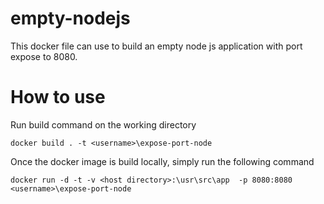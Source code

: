 # empty-nodejs

This docker file can use to build an empty node js application with port expose to 8080. 

# How to use
Run build command on the working directory

    docker build . -t <username>\expose-port-node

Once the docker image is build locally, simply run the following command

    docker run -d -t -v <host directory>:\usr\src\app  -p 8080:8080 <username>\expose-port-node
